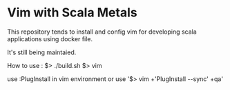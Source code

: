 # Vim with Scala Metals  

This repository tends to install and config vim for developing scala applications using docker file.

It's still being maintaied. 

How to use :
$> ./build.sh
$> vim

use  :PlugInstall in vim environment or use '$> vim +'PlugInstall --sync' +qa'

